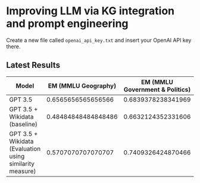 # Improving LLM via KG integration and prompt engineering
Create a new file called `openai_api_key.txt` and insert your OpenAI API key there.

## Latest Results
| Model                                                    | EM (MMLU Geography) | EM (MMLU Government & Politics) |
|----------------------------------------------------------|---------------------|---------------------------------|
| GPT 3.5                                                  | 0.6565656565656566  | 0.6839378238341969              |
| GPT 3.5 + Wikidata (baseline)                            | 0.48484848484848486 | 0.6632124352331606              |
| GPT 3.5 + Wikidata (Evaluation using similarity measure) | 0.5707070707070707  | 0.7409326424870466              |